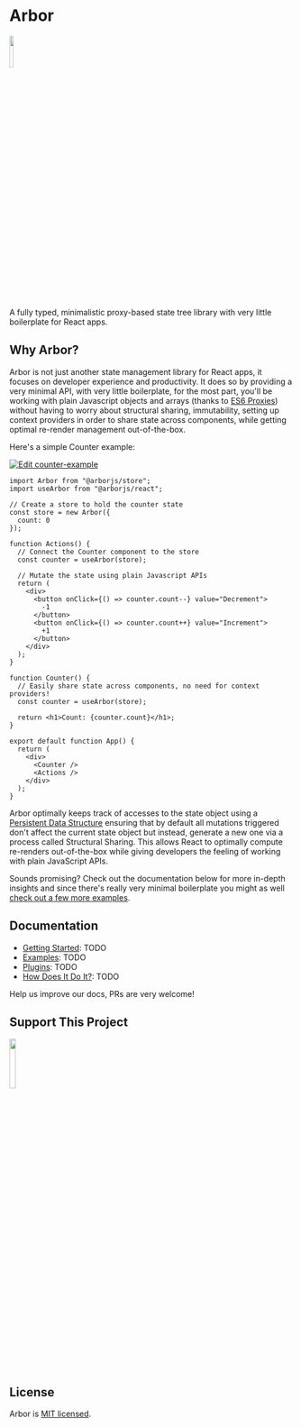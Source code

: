 # Arbor

[<img src="https://pics.paypal.com/00/s/MzUxMWFiZWUtMzU3Zi00MzgxLTg2YmUtNjRhM2U1YWUwMDg0/file.PNG" width="12%" />](https://www.paypal.com/cgi-bin/webscr?cmd=_s-xclick&hosted_button_id=E7PXJC6WW6M4S)

A fully typed, minimalistic proxy-based state tree library with very little boilerplate for React apps.

## Why Arbor?

Arbor is not just another state management library for React apps, it focuses on developer experience and productivity. It does so by providing a very minimal API, with very little boilerplate, for the most part, you'll be working with plain Javascript objects and arrays (thanks to [ES6 Proxies](https://developer.mozilla.org/en-US/docs/Web/JavaScript/Reference/Global_Objects/Proxy)) without having to worry about structural sharing, immutability, setting up context providers in order to share state across components, while getting optimal re-render management out-of-the-box.

Here's a simple Counter example:

[![Edit counter-example](https://codesandbox.io/static/img/play-codesandbox.svg)](https://codesandbox.io/s/counter-example-yj26xb?fontsize=14&hidenavigation=1&module=%2Fsrc%2FApp.tsx&theme=dark)

```tsx
import Arbor from "@arborjs/store";
import useArbor from "@arborjs/react";

// Create a store to hold the counter state
const store = new Arbor({
  count: 0
});

function Actions() {
  // Connect the Counter component to the store
  const counter = useArbor(store);

  // Mutate the state using plain Javascript APIs
  return (
    <div>
      <button onClick={() => counter.count--} value="Decrement">
        -1
      </button>
      <button onClick={() => counter.count++} value="Increment">
        +1
      </button>
    </div>
  );
}

function Counter() {
  // Easily share state across components, no need for context providers!
  const counter = useArbor(store);

  return <h1>Count: {counter.count}</h1>;
}

export default function App() {
  return (
    <div>
      <Counter />
      <Actions />
    </div>
  );
}
```

Arbor optimally keeps track of accesses to the state object using a [Persistent Data Structure](https://en.wikipedia.org/wiki/Persistent_data_structure) ensuring that by default all mutations triggered don't affect the current state object but instead, generate a new one via a process called Structural Sharing. This allows React to optimally compute re-renders out-of-the-box while giving developers the feeling of working with plain JavaScript APIs.

Sounds promising? Check out the documentation below for more in-depth insights and since there's really very minimal boilerplate you might as well [check out a few more examples]().

## Documentation

- [Getting Started](): TODO
- [Examples](): TODO
- [Plugins](): TODO
- [How Does It Do It?](): TODO

Help us improve our docs, PRs are very welcome!

## Support This Project

[<img src="https://pics.paypal.com/00/s/MzUxMWFiZWUtMzU3Zi00MzgxLTg2YmUtNjRhM2U1YWUwMDg0/file.PNG" width="15%" />](https://www.paypal.com/cgi-bin/webscr?cmd=_s-xclick&hosted_button_id=E7PXJC6WW6M4S)
## License

Arbor is [MIT licensed](./LICENSE).
